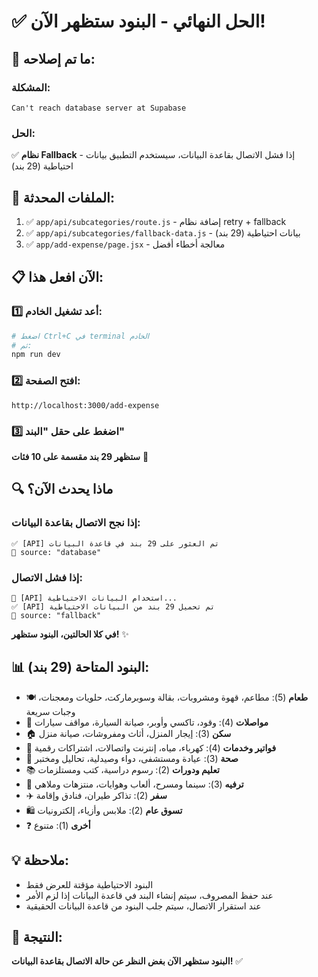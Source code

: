 # ✅ الحل النهائي - البنود ستظهر الآن!

## 🎯 ما تم إصلاحه:

### المشكلة:
```
Can't reach database server at Supabase
```

### الحل:
✅ **نظام Fallback** - إذا فشل الاتصال بقاعدة البيانات، سيستخدم التطبيق بيانات احتياطية (29 بند)

## 🚀 الملفات المحدثة:
1. ✅ `app/api/subcategories/route.js` - إضافة نظام retry + fallback
2. ✅ `app/api/subcategories/fallback-data.js` - بيانات احتياطية (29 بند)
3. ✅ `app/add-expense/page.jsx` - معالجة أخطاء أفضل

## 📋 الآن افعل هذا:

### 1️⃣ أعد تشغيل الخادم:
```bash
# اضغط Ctrl+C في terminal الخادم
# ثم:
npm run dev
```

### 2️⃣ افتح الصفحة:
```
http://localhost:3000/add-expense
```

### 3️⃣ اضغط على حقل "البند"
**ستظهر 29 بند مقسمة على 10 فئات** 🎉

## 🔍 ماذا يحدث الآن؟

### إذا نجح الاتصال بقاعدة البيانات:
```
✅ [API] تم العثور على 29 بند في قاعدة البيانات
📝 source: "database"
```

### إذا فشل الاتصال:
```
🔄 [API] استخدام البيانات الاحتياطية...
✅ [API] تم تحميل 29 بند من البيانات الاحتياطية
📝 source: "fallback"
```

**في كلا الحالتين، البنود ستظهر!** ✨

## 📊 البنود المتاحة (29 بند):

- 🍽️ **طعام** (5): مطاعم، قهوة ومشروبات، بقالة وسوبرماركت، حلويات ومعجنات، وجبات سريعة
- 🚗 **مواصلات** (4): وقود، تاكسي وأوبر، صيانة السيارة، مواقف سيارات
- 🏠 **سكن** (3): إيجار المنزل، أثاث ومفروشات، صيانة منزل
- 🧾 **فواتير وخدمات** (4): كهرباء، مياه، إنترنت واتصالات، اشتراكات رقمية
- 🏥 **صحة** (3): عيادة ومستشفى، دواء وصيدلية، تحاليل ومختبر
- 📚 **تعليم ودورات** (2): رسوم دراسية، كتب ومستلزمات
- 🎉 **ترفيه** (3): سينما ومسرح، ألعاب وهوايات، منتزهات وملاهي
- ✈️ **سفر** (2): تذاكر طيران، فنادق وإقامة
- 🛍️ **تسوق عام** (2): ملابس وأزياء، إلكترونيات
- ❓ **أخرى** (1): متنوع

## 💡 ملاحظة:
- البنود الاحتياطية مؤقتة للعرض فقط
- عند حفظ المصروف، سيتم إنشاء البند في قاعدة البيانات إذا لزم الأمر
- عند استقرار الاتصال، سيتم جلب البنود من قاعدة البيانات الحقيقية

## 🎯 النتيجة:
**البنود ستظهر الآن بغض النظر عن حالة الاتصال بقاعدة البيانات!** ✅
